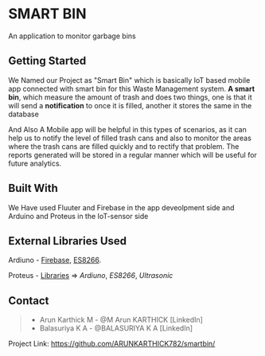 # SMART BIN

An application to monitor garbage bins

## Getting Started

We Named our Project as "Smart Bin" which is basically IoT based mobile app connected with smart bin for this Waste Management system. **A smart bin**, which measure the amount of trash and does two things, one is that it will send a **notification** to once it is filled, another it stores the same in the database 

And Also A Mobile app will be helpful in this types of scenarios, as it can help us to notify the level of filled trash cans and also to monitor the areas where the trash cans are filled quickly and to rectify that problem. The reports generated will be stored in a regular manner which will be useful for future analytics. 

## Built With

We Have used Fluuter and Firebase in the app deveolpment side and Arduino and Proteus in the IoT-sensor side

## External Libraries Used
  Ardiuno - 
    [Firebase](https://firebase-arduino.readthedocs.io/en/latest/), 
    [ES8266](https://arduino-esp8266.readthedocs.io/en/latest/).
    
  Proteus - 
  [Libraries](https://componentsearchengine.com/library/proteus) =>
    *Ardiuno*,
    *ES8266*,
    *Ultrasonic*

## Contact
  > * Arun Karthick M - @M Arun KARTHICK [LinkedIn]
  > * Balasuriya K A - @BALASURIYA K A [LinkedIn]
  
  Project Link: https://github.com/ARUNKARTHICK782/smartbin/
